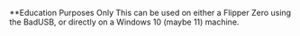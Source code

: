**Education Purposes Only
This can be used on either a Flipper Zero using the BadUSB, or directly on a Windows 10 (maybe 11) machine.
